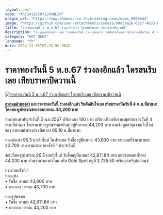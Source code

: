 ```yaml
---
layout: post
code: "ART24110507220HQLSN"
origin_url: "https://www.khaosod.co.th/breaking-news/news_9490444"
image: "https://github.com/user-attachments/assets/09a5aa2e-62c7-4003-b107-54b80e5fdd47"
title: "ราคาทองวันนี้ 5 พ.ย.67 ร่วงลงอีกแล้ว ใครสนรีบเลย เทียบราคาปิดวานนี้"
description: "สมาคมค้าทองคำ เผย ราคาทองวันนี้ ร่วงลงอีกแล้ว รีบตัดสินใจเลย เทียบราคาปิดวันที่ 4 พ.ย.ที่ผ่านมา โดยทองรูปพรรณขายออกบาทละ 44,200 บาท"
category: "HOT_NEWS"
language: "th"
date: 2024-11-05T07:28:56.964Z
---
```


# ราคาทองวันนี้ 5 พ.ย.67 ร่วงลงอีกแล้ว ใครสนรีบเลย เทียบราคาปิดวานนี้

[![ราคาทองวันนี้ 5 พ.ย.67 ร่วงลงอีกแล้ว ใครสนรีบเลย เทียบราคาปิดวานนี้](https://www.khaosod.co.th/wpapp/uploads/2024/11/gold-price-today-2.jpg "ราคาทองวันนี้ 5 พ.ย.67 ร่วงลงอีกแล้ว ใครสนรีบเลย เทียบราคาปิดวานนี้")](https://www.khaosod.co.th/wpapp/uploads/2024/11/gold-price-today-2.jpg)

**[สมาคมค้าทองคำ](https://www.goldtraders.or.th/) เผย ราคาทองวันนี้ ร่วงลงอีกแล้ว รีบตัดสินใจเลย เทียบราคาปิดวันที่ 4 พ.ย.ที่ผ่านมา โดยทองรูปพรรณขายออกบาทละ 44,200 บาท**

ราคาทองคำประจำวันที่ 5 พ.ย.2567 ปรับลดลง 100 บาท เปรียบเทียบกับราคาสุดท้ายของวันที่ 4 พ.ย.ที่ผ่านมา โดยราคาทองรูปพรรณขยับมาอยู่ที่บาทละ 44,200 บาท ตามข้อมูลล่าสุดจากเว็บไซต์ของ สมาคมค้าทองคำ เมื่อเวลา 09.10 น.ที่ผ่านมา

ทองคำแท่ง 96.5 เปอร์เซ็นต์ ในประเทศ รับซื้ออยู่ที่บาทละ 43,600 บาท ขายออกที่ราคาบาทละ 43,700 บาท ตามประกาศครั้งที่ 1 ประจำวันนี้

ขณะที่ทองรูปพรรณ 96.5 เปอร์เซ็นต์ รับซื้ออยู่ที่บาทละ 42,811.84 บาท และขายออกที่ราคา 44,200 บาท ส่วนราคาทองคำโลก หรือ Gold Spot อยู่ที่ 2,735.50 เหรียญสหรัฐต่อออนซ์

ประกาศครั้งที่ 1  
ทองแท่ง  
• รับซื้อ บาทละ 43,600 บาท  
• ขายออก บาทละ 43,700 บาท

ทองรูปพรรณ  
• รับซื้อ บาทละ 42,811.84 บาท  
• ขายออก บาทละ 44,200 บาท